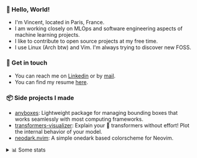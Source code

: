 ### 👋 Hello, World!

- I'm Vincent, located in Paris, France.
- I am working closely on MLOps and software engineering aspects of machine learning projects.
- I like to contribute to open source projects at my free time.
- I use Linux (Arch btw) and Vim. I'm always trying to discover new FOSS.

### 🔗 Get in touch

- You can reach me on [Linkedin](https://www.linkedin.com/in/vincent-duchauffour-3a9641155/) or by [mail](mailto:vincent.duchauffour@proton.me).
- You can find my resume [here](https://raw.githubusercontent.com/VDuchauffour/resume/main/resume.pdf).

### 📦 Side projects I made

- [anyboxes](https://github.com/VDuchauffour/anyboxes): Lightweight package for managing bounding boxes that works seamlessly with most computing frameworks.
- [transformers-visualizer](https://github.com/VDuchauffour/transformers-visualizer): Explain your 🤗 transformers without effort! Plot the internal behavior of your model. 
- [neodark.nvim](https://github.com/VDuchauffour/neodark.nvim): A simple onedark based colorscheme for Neovim.

<details><summary>📊 Some stats</summary>  
  
<p align="center">
  <img alt="VDuchauffour's github stats" src="https://github-readme-stats.vercel.app/api?username=VDuchauffour&include_all_commits=true&show_icons=true&theme=react"/>
  <br />
  <img alt="VDuchauffour's streak stats" src="https://streak-stats.demolab.com?user=VDuchauffour&theme=react"/>
  <br />
  <img alt="VDuchauffour's language stats" src="https://github-readme-stats.vercel.app/api/top-langs/?username=VDuchauffour&count_private=true&include_all_commits=true&show_icons=true&layout=compact&theme=react"/>
  <!--   <br />
  <img alt="VDuchauffour's Wakatime stats" src="https://github-readme-stats.vercel.app/api/wakatime?username=VDuchauffour&theme=react"/> -->
</p>

#### 🧭 Wakatime stats
<!--START_SECTION:waka-->
![Code Time](http://img.shields.io/badge/Code%20Time-1%2C300%20hrs%2046%20mins-blue)

![Lines of code](https://img.shields.io/badge/From%20Hello%20World%20I%27ve%20Written-2.0%20million%20lines%20of%20code-blue)

**🐱 My GitHub Data** 

> 📦 966.3 kB Used in GitHub's Storage 
 > 
> 🏆 1,740 Contributions in the Year 2023
 > 
> 🚫 Not Opted to Hire
 > 
> 📜 9 Public Repositories 
 > 
> 🔑 2 Private Repositories 
 > 
**I'm a Night 🦉** 

```text
🌞 Morning                51 commits          █░░░░░░░░░░░░░░░░░░░░░░░░   03.98 % 
🌆 Daytime                353 commits         ███████░░░░░░░░░░░░░░░░░░   27.54 % 
🌃 Evening                662 commits         █████████████░░░░░░░░░░░░   51.64 % 
🌙 Night                  216 commits         ████░░░░░░░░░░░░░░░░░░░░░   16.85 % 
```
📅 **I'm Most Productive on Saturday** 

```text
Monday                   204 commits         ████░░░░░░░░░░░░░░░░░░░░░   15.91 % 
Tuesday                  84 commits          ██░░░░░░░░░░░░░░░░░░░░░░░   06.55 % 
Wednesday                235 commits         █████░░░░░░░░░░░░░░░░░░░░   18.33 % 
Thursday                 177 commits         ███░░░░░░░░░░░░░░░░░░░░░░   13.81 % 
Friday                   121 commits         ██░░░░░░░░░░░░░░░░░░░░░░░   09.44 % 
Saturday                 305 commits         ██████░░░░░░░░░░░░░░░░░░░   23.79 % 
Sunday                   156 commits         ███░░░░░░░░░░░░░░░░░░░░░░   12.17 % 
```


📊 **This Week I Spent My Time On** 

```text
💬 Programming Languages: 
Python                   39 hrs 51 mins      ████████████████████░░░░░   80.43 % 
Other                    3 hrs 39 mins       ██░░░░░░░░░░░░░░░░░░░░░░░   07.38 % 
Markdown                 1 hr 23 mins        █░░░░░░░░░░░░░░░░░░░░░░░░   02.80 % 
YAML                     1 hr 14 mins        █░░░░░░░░░░░░░░░░░░░░░░░░   02.52 % 
TOML                     53 mins             ░░░░░░░░░░░░░░░░░░░░░░░░░   01.81 % 
```


 Last Updated on 24/11/2023 00:35:52 UTC
<!--END_SECTION:waka-->
</details>

